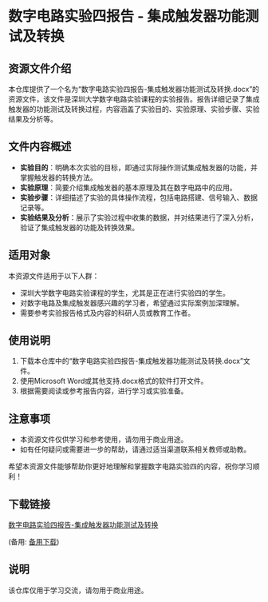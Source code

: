 # 数字电路实验四报告 - 集成触发器功能测试及转换

## 资源文件介绍

本仓库提供了一个名为“数字电路实验四报告-集成触发器功能测试及转换.docx”的资源文件，该文件是深圳大学数字电路实验课程的实验报告。报告详细记录了集成触发器的功能测试及转换过程，内容涵盖了实验目的、实验原理、实验步骤、实验结果及分析等。

## 文件内容概述

- **实验目的**：明确本次实验的目标，即通过实际操作测试集成触发器的功能，并掌握触发器的转换方法。
- **实验原理**：简要介绍集成触发器的基本原理及其在数字电路中的应用。
- **实验步骤**：详细描述了实验的具体操作流程，包括电路搭建、信号输入、数据记录等。
- **实验结果及分析**：展示了实验过程中收集的数据，并对结果进行了深入分析，验证了集成触发器的功能及转换效果。

## 适用对象

本资源文件适用于以下人群：

- 深圳大学数字电路实验课程的学生，尤其是正在进行实验四的学生。
- 对数字电路及集成触发器感兴趣的学习者，希望通过实际案例加深理解。
- 需要参考实验报告格式及内容的科研人员或教育工作者。

## 使用说明

1. 下载本仓库中的“数字电路实验四报告-集成触发器功能测试及转换.docx”文件。
2. 使用Microsoft Word或其他支持.docx格式的软件打开文件。
3. 根据需要阅读或参考报告内容，进行学习或实验准备。

## 注意事项

- 本资源文件仅供学习和参考使用，请勿用于商业用途。
- 如有任何疑问或需要进一步的帮助，请通过适当渠道联系相关教师或助教。

希望本资源文件能够帮助你更好地理解和掌握数字电路实验四的内容，祝你学习顺利！

## 下载链接
[数字电路实验四报告-集成触发器功能测试及转换](https://pan.quark.cn/s/c88c019ce54e) 

(备用: [备用下载](https://pan.baidu.com/s/1tGgTeuPVnf38lXTnvZpaTQ?pwd=1234))

## 说明

该仓库仅用于学习交流，请勿用于商业用途。
